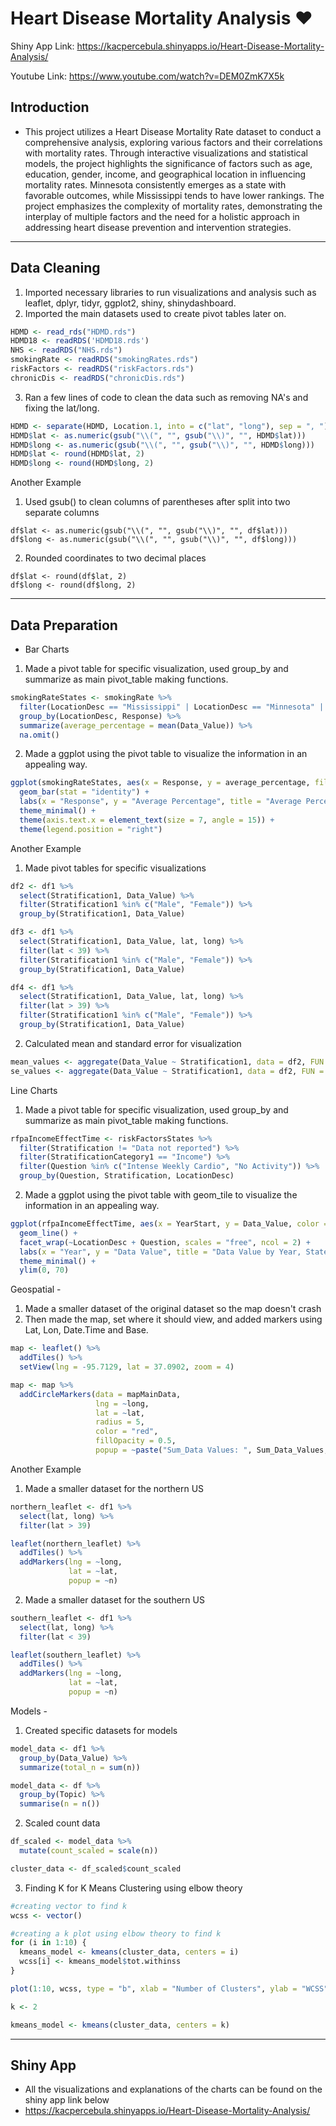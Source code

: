 # Heart Disease Mortality Analysis ❤️

Shiny App Link:
https://kacpercebula.shinyapps.io/Heart-Disease-Mortality-Analysis/

Youtube Link:
https://www.youtube.com/watch?v=DEM0ZmK7X5k

## Introduction
- This project utilizes a Heart Disease Mortality Rate dataset to conduct a comprehensive analysis, exploring various factors and their correlations with mortality rates. Through interactive visualizations and statistical models, the project highlights the significance of factors such as age, education, gender, income, and geographical location in influencing mortality rates. Minnesota consistently emerges as a state with favorable outcomes, while Mississippi tends to have lower rankings. The project emphasizes the complexity of mortality rates, demonstrating the interplay of multiple factors and the need for a holistic approach in addressing heart disease prevention and intervention strategies.
---

## Data Cleaning 
1. Imported necessary libraries to run visualizations and analysis such as leaflet, dplyr, tidyr, ggplot2, shiny, shinydashboard.
2. Imported the main datasets used to create pivot tables later on.
```r
HDMD <- read_rds("HDMD.rds")
HDMD18 <- readRDS('HDMD18.rds')
NHS <- readRDS("NHS.rds")
smokingRate <- readRDS("smokingRates.rds")
riskFactors <- readRDS("riskFactors.rds") 
chronicDis <- readRDS("chronicDis.rds")
```
3. Ran a few lines of code to clean the data such as removing NA's and fixing the lat/long.
```r
HDMD <- separate(HDMD, Location.1, into = c("lat", "long"), sep = ", ")
HDMD$lat <- as.numeric(gsub("\\(", "", gsub("\\)", "", HDMD$lat)))
HDMD$long <- as.numeric(gsub("\\(", "", gsub("\\)", "", HDMD$long)))
HDMD$lat <- round(HDMD$lat, 2)
HDMD$long <- round(HDMD$long, 2)
```
Another Example
1. Used gsub() to clean columns of parentheses after split into two separate columns
```
df$lat <- as.numeric(gsub("\\(", "", gsub("\\)", "", df$lat)))
df$long <- as.numeric(gsub("\\(", "", gsub("\\)", "", df$long)))
```
2. Rounded coordinates to two decimal places
```
df$lat <- round(df$lat, 2)
df$long <- round(df$long, 2)
```


---

## Data Preparation 
- Bar Charts 
1. Made a pivot table for specific visualization, used group_by and summarize as main pivot_table making functions.
```r
smokingRateStates <- smokingRate %>%
  filter(LocationDesc == "Mississippi" | LocationDesc == "Minnesota" | LocationDesc == "Pennsylvania") %>%
  group_by(LocationDesc, Response) %>%
  summarize(average_percentage = mean(Data_Value)) %>%
  na.omit()
```
2. Made a ggplot using the pivot table to visualize the information in an appealing way.
```r
ggplot(smokingRateStates, aes(x = Response, y = average_percentage, fill = LocationDesc)) +
  geom_bar(stat = "identity") +
  labs(x = "Response", y = "Average Percentage", title = "Average Percentage by Response and Location") +
  theme_minimal() +
  theme(axis.text.x = element_text(size = 7, angle = 15)) +
  theme(legend.position = "right")
```

Another Example
1. Made pivot tables for specific visualizations
```r
df2 <- df1 %>%
  select(Stratification1, Data_Value) %>%
  filter(Stratification1 %in% c("Male", "Female")) %>%
  group_by(Stratification1, Data_Value)

df3 <- df1 %>%
  select(Stratification1, Data_Value, lat, long) %>%
  filter(lat < 39) %>%
  filter(Stratification1 %in% c("Male", "Female")) %>%
  group_by(Stratification1, Data_Value)

df4 <- df1 %>%
  select(Stratification1, Data_Value, lat, long) %>%
  filter(lat > 39) %>%
  filter(Stratification1 %in% c("Male", "Female")) %>%
  group_by(Stratification1, Data_Value)
```
2. Calculated mean and standard error for visualization
```r
mean_values <- aggregate(Data_Value ~ Stratification1, data = df2, FUN = mean)
se_values <- aggregate(Data_Value ~ Stratification1, data = df2, FUN = function(x) sd(x) / sqrt(length(x)))
```

 Line Charts 
1. Made a pivot table for specific visualization, used group_by and summarize as main pivot_table making functions.
```r
rfpaIncomeEffectTime <- riskFactorsStates %>%
  filter(Stratification != "Data not reported") %>%
  filter(StratificationCategory1 == "Income") %>%
  filter(Question %in% c("Intense Weekly Cardio", "No Activity")) %>%
  group_by(Question, Stratification, LocationDesc)
```
2. Made a ggplot using the pivot table with geom_tile to visualize the information in an appealing way.
```r
ggplot(rfpaIncomeEffectTime, aes(x = YearStart, y = Data_Value, color = Stratification)) +
  geom_line() +
  facet_wrap(~LocationDesc + Question, scales = "free", ncol = 2) +
  labs(x = "Year", y = "Data Value", title = "Data Value by Year, State, and Question") +
  theme_minimal() +
  ylim(0, 70)
```

Geospatial -
1. Made a smaller dataset of the original dataset so the map doesn't crash
2. Then made the map, set where it should view, and added markers using Lat, Lon, Date.Time and Base.
```r
map <- leaflet() %>%
  addTiles() %>%
  setView(lng = -95.7129, lat = 37.0902, zoom = 4)

map <- map %>%
  addCircleMarkers(data = mapMainData,
                   lng = ~long,
                   lat = ~lat,
                   radius = 5,
                   color = "red",
                   fillOpacity = 0.5,
                   popup = ~paste("Sum_Data Values: ", Sum_Data_Values, "<br>Data Value Unit: ", Data_Value_Unit))
```
Another Example
1. Made a smaller dataset for the northern US
```r
northern_leaflet <- df1 %>%
  select(lat, long) %>%
  filter(lat > 39)

leaflet(northern_leaflet) %>%
  addTiles() %>%
  addMarkers(lng = ~long,
             lat = ~lat,
             popup = ~n)
```
2. Made a smaller dataset for the southern US
```r
southern_leaflet <- df1 %>%
  select(lat, long) %>%
  filter(lat < 39)

leaflet(southern_leaflet) %>%
  addTiles() %>%
  addMarkers(lng = ~long,
             lat = ~lat,
             popup = ~n)
```
Models - 
1. Created specific datasets for models
```r
model_data <- df1 %>%
  group_by(Data_Value) %>%
  summarize(total_n = sum(n))

model_data <- df %>%
  group_by(Topic) %>%
  summarise(n = n())
```
2. Scaled count data
```r
df_scaled <- model_data %>%
  mutate(count_scaled = scale(n))

cluster_data <- df_scaled$count_scaled
```
3. Finding K for K Means Clustering using elbow theory
```r
#creating vector to find k
wcss <- vector()

#creating a k plot using elbow theory to find k
for (i in 1:10) {
  kmeans_model <- kmeans(cluster_data, centers = i)
  wcss[i] <- kmeans_model$tot.withinss
}

plot(1:10, wcss, type = "b", xlab = "Number of Clusters", ylab = "WCSS")

k <- 2

kmeans_model <- kmeans(cluster_data, centers = k)
```
 
---

## Shiny App
- All the visualizations and explanations of the charts can be found on the shiny app link below
- https://kacpercebula.shinyapps.io/Heart-Disease-Mortality-Analysis/
